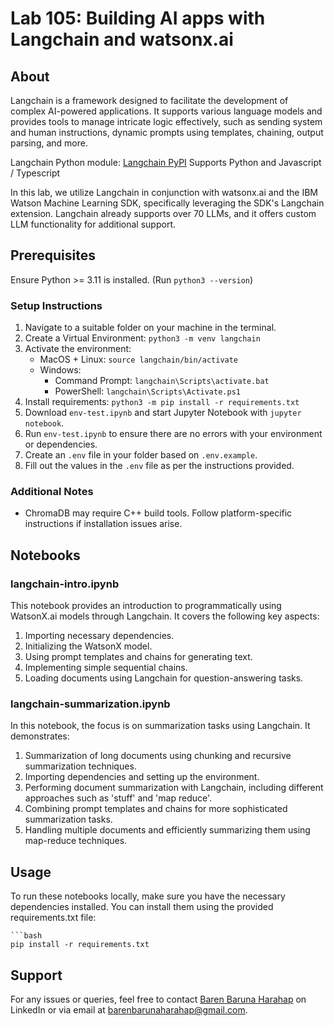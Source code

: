# Lab 105: Building AI apps with Langchain and watsonx.ai

## About

Langchain is a framework designed to facilitate the development of complex AI-powered applications. It supports various language models and provides tools to manage intricate logic effectively, such as sending system and human instructions, dynamic prompts using templates, chaining, output parsing, and more.

Langchain Python module: [Langchain PyPI](https://pypi.org/project/langchain/)
Supports Python and Javascript / Typescript

In this lab, we utilize Langchain in conjunction with watsonx.ai and the IBM Watson Machine Learning SDK, specifically leveraging the SDK's Langchain extension. Langchain already supports over 70 LLMs, and it offers custom LLM functionality for additional support. 

## Prerequisites

Ensure Python >= 3.11 is installed. (Run `python3 --version`)

### Setup Instructions

1. Navigate to a suitable folder on your machine in the terminal.
2. Create a Virtual Environment: `python3 -m venv langchain`
3. Activate the environment:
    - MacOS + Linux: `source langchain/bin/activate`
    - Windows:
        - Command Prompt: `langchain\Scripts\activate.bat`
        - PowerShell: `langchain\Scripts\Activate.ps1`
4. Install requirements: `python3 -m pip install -r requirements.txt`
5. Download `env-test.ipynb` and start Jupyter Notebook with `jupyter notebook`.
6. Run `env-test.ipynb` to ensure there are no errors with your environment or dependencies.
7. Create an `.env` file in your folder based on `.env.example`.
8. Fill out the values in the `.env` file as per the instructions provided.

### Additional Notes

- ChromaDB may require C++ build tools. Follow platform-specific instructions if installation issues arise.

## Notebooks

### langchain-intro.ipynb

This notebook provides an introduction to programmatically using WatsonX.ai models through Langchain. It covers the following key aspects:

1. Importing necessary dependencies.
2. Initializing the WatsonX model.
3. Using prompt templates and chains for generating text.
4. Implementing simple sequential chains.
5. Loading documents using Langchain for question-answering tasks.

### langchain-summarization.ipynb

In this notebook, the focus is on summarization tasks using Langchain. It demonstrates:

1. Summarization of long documents using chunking and recursive summarization techniques.
2. Importing dependencies and setting up the environment.
3. Performing document summarization with Langchain, including different approaches such as 'stuff' and 'map reduce'.
4. Combining prompt templates and chains for more sophisticated summarization tasks.
5. Handling multiple documents and efficiently summarizing them using map-reduce techniques.

## Usage

To run these notebooks locally, make sure you have the necessary dependencies installed. You can install them using the provided requirements.txt file:

    ```bash
    pip install -r requirements.txt


## Support

For any issues or queries, feel free to contact [Baren Baruna Harahap](https://www.linkedin.com/in/barenbarunaharahap/) on LinkedIn or via email at barenbarunaharahap@gmail.com.
